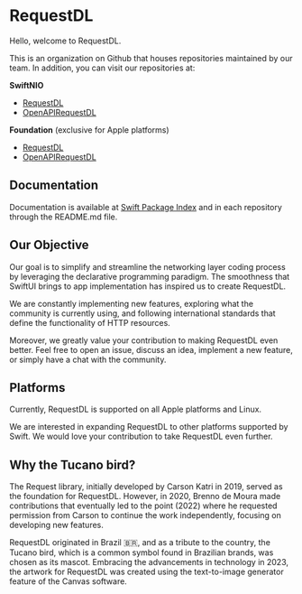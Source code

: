 # RequestDL

Hello, welcome to RequestDL.

This is an organization on Github that houses repositories maintained by our team. In addition, you can visit our repositories at:

**SwiftNIO**

- [RequestDL](https://www.github.com/request-dl/request-dl-nio)
- [OpenAPIRequestDL](https://www.github.com/request-dl/swift-openapirequest-dl-nio)

**Foundation** (exclusive for Apple platforms)

- [RequestDL](https://www.github.com/request-dl/request-dl-foundation)
- [OpenAPIRequestDL](https://www.github.com/request-dl/swift-openapirequest-dl-foundation)

## Documentation

Documentation is available at [Swift Package Index](https://swiftpackageindex.com/request-dl) and in each repository through the README.md file.

## Our Objective

Our goal is to simplify and streamline the networking layer coding process by leveraging the declarative programming paradigm. The smoothness that SwiftUI brings to app implementation has inspired us to create RequestDL.

We are constantly implementing new features, exploring what the community is currently using, and following international standards that define the functionality of HTTP resources.

Moreover, we greatly value your contribution to making RequestDL even better. Feel free to open an issue, discuss an idea, implement a new feature, or simply have a chat with the community.

## Platforms

Currently, RequestDL is supported on all Apple platforms and Linux.

We are interested in expanding RequestDL to other platforms supported by Swift. We would love your contribution to take RequestDL even further.

## Why the Tucano bird?

The Request library, initially developed by Carson Katri in 2019, served as the foundation for RequestDL. However, in 2020, Brenno de Moura made contributions that eventually led to the point (2022) where he requested permission from Carson to continue the work independently, focusing on developing new features.

RequestDL originated in Brazil 🇧🇷, and as a tribute to the country, the Tucano bird, which is a common symbol found in Brazilian brands, was chosen as its mascot. Embracing the advancements in technology in 2023, the artwork for RequestDL was created using the text-to-image generator feature of the Canvas software.
